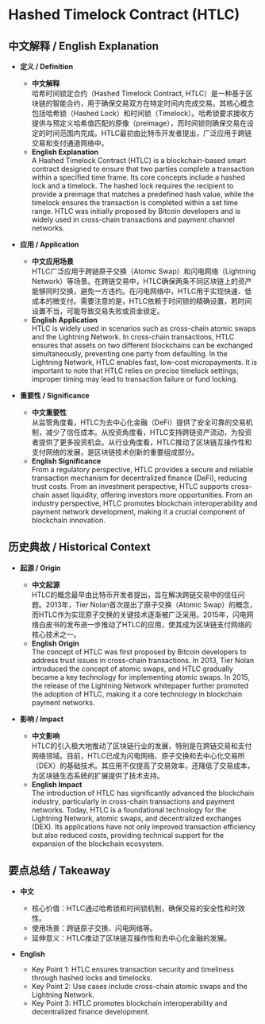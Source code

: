 # Hashed Timelock Contract (HTLC)

## 中文解释 / English Explanation

* **定义 / Definition**  
  - **中文解释**  
    哈希时间锁定合约（Hashed Timelock Contract, HTLC）是一种基于区块链的智能合约，用于确保交易双方在特定时间内完成交易。其核心概念包括哈希锁（Hashed Lock）和时间锁（Timelock）。哈希锁要求接收方提供与预定义哈希值匹配的原像（preimage），而时间锁则确保交易在设定的时间范围内完成。HTLC最初由比特币开发者提出，广泛应用于跨链交易和支付通道网络中。  
  - **English Explanation**  
    A Hashed Timelock Contract (HTLC) is a blockchain-based smart contract designed to ensure that two parties complete a transaction within a specified time frame. Its core concepts include a hashed lock and a timelock. The hashed lock requires the recipient to provide a preimage that matches a predefined hash value, while the timelock ensures the transaction is completed within a set time range. HTLC was initially proposed by Bitcoin developers and is widely used in cross-chain transactions and payment channel networks.

* **应用 / Application**  
  - **中文应用场景**  
    HTLC广泛应用于跨链原子交换（Atomic Swap）和闪电网络（Lightning Network）等场景。在跨链交易中，HTLC确保两条不同区块链上的资产能够同时交换，避免一方违约。在闪电网络中，HTLC用于实现快速、低成本的微支付。需要注意的是，HTLC依赖于时间锁的精确设置，若时间设置不当，可能导致交易失败或资金锁定。  
  - **English Application**  
    HTLC is widely used in scenarios such as cross-chain atomic swaps and the Lightning Network. In cross-chain transactions, HTLC ensures that assets on two different blockchains can be exchanged simultaneously, preventing one party from defaulting. In the Lightning Network, HTLC enables fast, low-cost micropayments. It is important to note that HTLC relies on precise timelock settings; improper timing may lead to transaction failure or fund locking.

* **重要性 / Significance**  
  - **中文重要性**  
    从监管角度看，HTLC为去中心化金融（DeFi）提供了安全可靠的交易机制，减少了信任成本。从投资角度看，HTLC支持跨链资产流动，为投资者提供了更多投资机会。从行业角度看，HTLC推动了区块链互操作性和支付网络的发展，是区块链技术创新的重要组成部分。  
  - **English Significance**  
    From a regulatory perspective, HTLC provides a secure and reliable transaction mechanism for decentralized finance (DeFi), reducing trust costs. From an investment perspective, HTLC supports cross-chain asset liquidity, offering investors more opportunities. From an industry perspective, HTLC promotes blockchain interoperability and payment network development, making it a crucial component of blockchain innovation.

## 历史典故 / Historical Context

* **起源 / Origin**  
  - **中文起源**  
    HTLC的概念最早由比特币开发者提出，旨在解决跨链交易中的信任问题。2013年，Tier Nolan首次提出了原子交换（Atomic Swap）的概念，而HTLC作为实现原子交换的关键技术逐渐被广泛采用。2015年，闪电网络白皮书的发布进一步推动了HTLC的应用，使其成为区块链支付网络的核心技术之一。  
  - **English Origin**  
    The concept of HTLC was first proposed by Bitcoin developers to address trust issues in cross-chain transactions. In 2013, Tier Nolan introduced the concept of atomic swaps, and HTLC gradually became a key technology for implementing atomic swaps. In 2015, the release of the Lightning Network whitepaper further promoted the adoption of HTLC, making it a core technology in blockchain payment networks.

* **影响 / Impact**  
  - **中文影响**  
    HTLC的引入极大地推动了区块链行业的发展，特别是在跨链交易和支付网络领域。目前，HTLC已成为闪电网络、原子交换和去中心化交易所（DEX）的基础技术。其应用不仅提高了交易效率，还降低了交易成本，为区块链生态系统的扩展提供了技术支持。  
  - **English Impact**  
    The introduction of HTLC has significantly advanced the blockchain industry, particularly in cross-chain transactions and payment networks. Today, HTLC is a foundational technology for the Lightning Network, atomic swaps, and decentralized exchanges (DEX). Its applications have not only improved transaction efficiency but also reduced costs, providing technical support for the expansion of the blockchain ecosystem.

## 要点总结 / Takeaway

* **中文**  
  - 核心价值：HTLC通过哈希锁和时间锁机制，确保交易的安全性和时效性。  
  - 使用场景：跨链原子交换、闪电网络等。  
  - 延伸意义：HTLC推动了区块链互操作性和去中心化金融的发展。  

* **English**  
  - Key Point 1: HTLC ensures transaction security and timeliness through hashed locks and timelocks.  
  - Key Point 2: Use cases include cross-chain atomic swaps and the Lightning Network.  
  - Key Point 3: HTLC promotes blockchain interoperability and decentralized finance development.